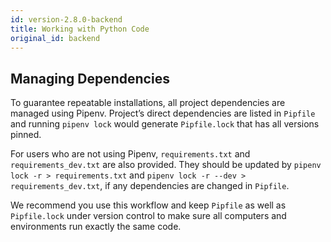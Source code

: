 ```yaml
---
id: version-2.8.0-backend
title: Working with Python Code
original_id: backend
---
```


## Managing Dependencies

To guarantee repeatable installations, all project dependencies are managed using Pipenv. Project’s direct dependencies are listed in `Pipfile` and running `pipenv lock` would generate `Pipfile.lock` that has all versions pinned.

For users who are not using Pipenv, `requirements.txt` and `requirements_dev.txt` are also provided. They should be updated by `pipenv lock -r > requirements.txt` and `pipenv lock -r --dev > requirements_dev.txt`, if any dependencies are changed in `Pipfile`.

We recommend you use this workflow and keep `Pipfile` as well as `Pipfile.lock` under version control to make sure all computers and environments run exactly the same code.